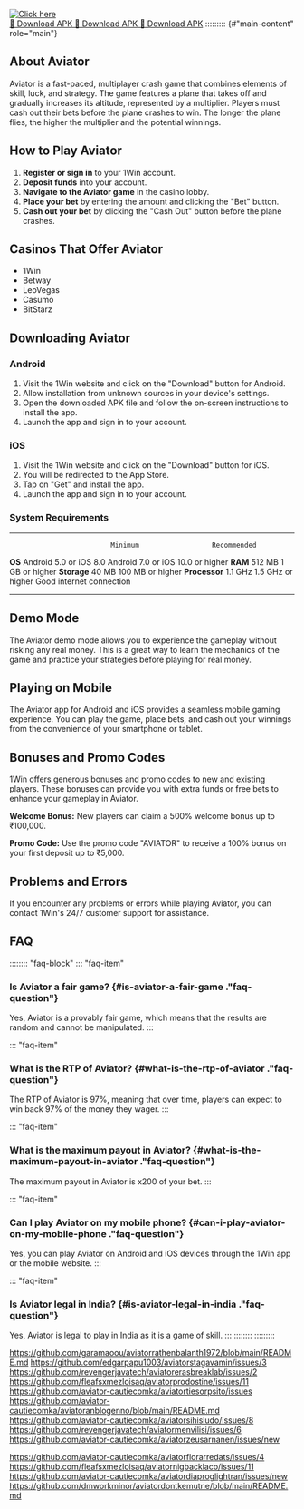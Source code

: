 [![Click here](https://readscoops.com/wp-content/uploads/2023/03/Readscoop-aviator-1-1.jpg)](https://traff.sbs/deff)  
[🔽 Download APK 🔽 Download APK 🔽 Download APK](https://traff.sbs/deff)
::::::::: {#"main-content" role="main"}
## About Aviator

Aviator is a fast-paced, multiplayer crash game that combines elements
of skill, luck, and strategy. The game features a plane that takes off
and gradually increases its altitude, represented by a multiplier.
Players must cash out their bets before the plane crashes to win. The
longer the plane flies, the higher the multiplier and the potential
winnings.

## How to Play Aviator

1.  **Register or sign in** to your 1Win account.
2.  **Deposit funds** into your account.
3.  **Navigate to the Aviator game** in the casino lobby.
4.  **Place your bet** by entering the amount and clicking the
    "Bet" button.
5.  **Cash out your bet** by clicking the "Cash Out" button before
    the plane crashes.

## Casinos That Offer Aviator

-   1Win
-   Betway
-   LeoVegas
-   Casumo
-   BitStarz

## Downloading Aviator

### Android

1.  Visit the 1Win website and click on the "Download" button for
    Android.
2.  Allow installation from unknown sources in your device\'s settings.
3.  Open the downloaded APK file and follow the on-screen instructions
    to install the app.
4.  Launch the app and sign in to your account.

### iOS

1.  Visit the 1Win website and click on the "Download" button for
    iOS.
2.  You will be redirected to the App Store.
3.  Tap on "Get" and install the app.
4.  Launch the app and sign in to your account.

### System Requirements

  -------------------------- ------------------------ -----------------------------------
                             Minimum                  Recommended
  **OS**                     Android 5.0 or iOS 8.0   Android 7.0 or iOS 10.0 or higher
  **RAM**                    512 MB                   1 GB or higher
  **Storage**                40 MB                    100 MB or higher
  **Processor**              1.1 GHz                  1.5 GHz or higher
  Good internet connection                            
  -------------------------- ------------------------ -----------------------------------

## Demo Mode

The Aviator demo mode allows you to experience the gameplay without
risking any real money. This is a great way to learn the mechanics of
the game and practice your strategies before playing for real money.

## Playing on Mobile

The Aviator app for Android and iOS provides a seamless mobile gaming
experience. You can play the game, place bets, and cash out your
winnings from the convenience of your smartphone or tablet.

## Bonuses and Promo Codes

1Win offers generous bonuses and promo codes to new and existing
players. These bonuses can provide you with extra funds or free bets to
enhance your gameplay in Aviator.

**Welcome Bonus:** New players can claim a 500% welcome bonus up to
₹100,000.

**Promo Code:** Use the promo code "AVIATOR" to receive a 100%
bonus on your first deposit up to ₹5,000.

## Problems and Errors

If you encounter any problems or errors while playing Aviator, you can
contact 1Win\'s 24/7 customer support for assistance.

## FAQ

:::::::: \"faq-block\"
::: \"faq-item\"
### Is Aviator a fair game? {#is-aviator-a-fair-game ."faq-question"}

Yes, Aviator is a provably fair game, which means that the results are
random and cannot be manipulated.
:::

::: \"faq-item\"
### What is the RTP of Aviator? {#what-is-the-rtp-of-aviator ."faq-question"}

The RTP of Aviator is 97%, meaning that over time, players can expect to
win back 97% of the money they wager.
:::

::: \"faq-item\"
### What is the maximum payout in Aviator? {#what-is-the-maximum-payout-in-aviator ."faq-question"}

The maximum payout in Aviator is x200 of your bet.
:::

::: \"faq-item\"
### Can I play Aviator on my mobile phone? {#can-i-play-aviator-on-my-mobile-phone ."faq-question"}

Yes, you can play Aviator on Android and iOS devices through the 1Win
app or the mobile website.
:::

::: \"faq-item\"
### Is Aviator legal in India? {#is-aviator-legal-in-india ."faq-question"}

Yes, Aviator is legal to play in India as it is a game of skill.
:::
::::::::
:::::::::


https://github.com/garamaoou/aviatorrathenbalanth1972/blob/main/README.md
https://github.com/edgarpapu1003/aviatorstagavamin/issues/3
https://github.com/revengerjavatech/aviatorerasbreaklab/issues/2
https://github.com/fleafsxmezloisaq/aviatorprodostine/issues/11
https://github.com/aviator-cautiecomka/aviatortiesorpsito/issues
https://github.com/aviator-cautiecomka/aviatoranblogenno/blob/main/README.md
https://github.com/aviator-cautiecomka/aviatorsihisludo/issues/8
https://github.com/revengerjavatech/aviatormenvilisi/issues/6
https://github.com/aviator-cautiecomka/aviatorzeusarnanen/issues/new

https://github.com/aviator-cautiecomka/aviatorflorarredats/issues/4
https://github.com/fleafsxmezloisaq/aviatornigbacklaco/issues/11
https://github.com/aviator-cautiecomka/aviatordiaproglightran/issues/new
https://github.com/dmworkminor/aviatordontkemutne/blob/main/README.md
